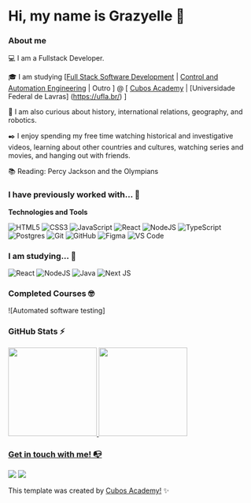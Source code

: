 
# Hi, my name is Grazyelle 👋

### About me

💻 I am a Fullstack Developer. 

<!-- Isso é um comentário, não irá aparecer no seu perfil
(Abaixo você seleciona o curso que você está fazendo no momento) -->

🎓 I am studying [[Full Stack Software Development](https://cubos.academy/cursos/desenvolvimento-de-software-v2) | [Control and Automation Engineering](https://eeng.ufla.br/graduacao/engenharia-controle-automacao-bacharelado) | Outro ] @ [ [Cubos Academy](https://cubos.academy/) | [Universidade Federal de Lavras] (https://ufla.br/) ]

🔎 I am also curious about history, international relations, geography, and robotics.

✒️ I enjoy spending my free time watching historical and investigative videos, learning about other countries and cultures, watching series and movies, and hanging out with friends.

📚 Reading: Percy Jackson and the Olympians

### I have previously worked with... 🔧

**Technologies and Tools**

<!-- (Aqui você pode adicionar tecnologias que aprendeu no curso, já listamos algumas delas, e outras que já domina)) -->

![HTML5](https://img.shields.io/badge/html5-%23E34F26.svg?style=for-the-badge&logo=html5&logoColor=white)
![CSS3](https://img.shields.io/badge/css3-%231572B6.svg?style=for-the-badge&logo=css3&logoColor=white)
![JavaScript](https://img.shields.io/badge/javascript-%23323330.svg?style=for-the-badge&logo=javascript&logoColor=%23F7DF1E)
![React](https://img.shields.io/badge/react-%2320232a.svg?style=for-the-badge&logo=react&logoColor=%2361DAFB)
![NodeJS](https://img.shields.io/badge/node.js-6DA55F?style=for-the-badge&logo=node.js&logoColor=white)
![TypeScript](https://img.shields.io/badge/typescript-%23007ACC.svg?style=for-the-badge&logo=typescript&logoColor=white)
![Postgres](https://img.shields.io/badge/postgres-%23316192.svg?style=for-the-badge&logo=postgresql&logoColor=white)
![Git](https://img.shields.io/badge/git-%23F05033.svg?style=for-the-badge&logo=git&logoColor=white)
![GitHub](https://img.shields.io/badge/github-%23121011.svg?style=for-the-badge&logo=github&logoColor=white)
![Figma](https://img.shields.io/badge/figma-%23F24E1E.svg?style=for-the-badge&logo=figma&logoColor=white)
![VS Code](https://img.shields.io/badge/VS%20Code-0078d7.svg?style=for-the-badge&logo=visual-studio-code&logoColor=white)

<!-- (Já colocar tecnologias do On Demand que aprende no curso)) -->

### I am studying... 🧩
<!-- (Aqui você pode adicionar tecnologias que está estudando, inclusive para aumentar essa lista você listamos algumas das tecnologias ensinadas na nossa [Assinatura On Demand](https://cubos.academy/cubosondemand)) -->

![React](https://img.shields.io/badge/react-%2320232a.svg?style=for-the-badge&logo=react&logoColor=%2361DAFB)
![NodeJS](https://img.shields.io/badge/node.js-6DA55F?style=for-the-badge&logo=node.js&logoColor=white)
![Java](https://img.shields.io/badge/java-%23ED8B00.svg?style=for-the-badge&logo=openjdk&logoColor=white)
![Next JS](https://img.shields.io/badge/Next-black?style=for-the-badge&logo=next.js&logoColor=white)

<!-- (Você pode adicionar novas tecnologias insira ![Nome da Tecnologia](https://img.shields.io/badge/-[Nome da tecnologia]-[Cor do fundo]?style=flat-square&logo=[Nome da tecnologia])) -->

### Completed Courses 🤓

<!-- (Aqui você pode adicionar cursos que você já fez) -->

![Automated software testing]


### GitHub Stats ⚡
<div>
<a href="https://github.com/grazyrf">
<img height="180em" src="https://github-readme-stats.vercel.app/api/top-langs/?username=grazyrf&layout=compact&langs_count=7&theme=dracula"/>
<img height="180em" src="https://github-readme-stats.vercel.app/api?username=grazyrf&show_icons=true&theme=dracula&include_all_commits=true&count_private=true"/>
</div>

### Get in touch with me! 📭
<div>
<a href="https://instagram.com/grazyrfaria" target="_blank"><img src="https://img.shields.io/badge/-Instagram-%23E4405F?style=for-the-badge&logo=instagram&logoColor=white" target="_blank"></a>
<a href="https://www.linkedin.com/in/grazyelle-rodrigues-de-faria/" target="_blank"><img src="https://img.shields.io/badge/-LinkedIn-%230077B5?style=for-the-badge&logo=linkedin&logoColor=white" target="_blank"></a>   
</div>



This template was created by <a href="https://cubos.academy/" target="_blank">Cubos Academy!</a> ✨

<!--
**academy-readme-template** is a ✨ _special_ ✨ repository because its `README.md` (this file) appears on your GitHub profile.
-->